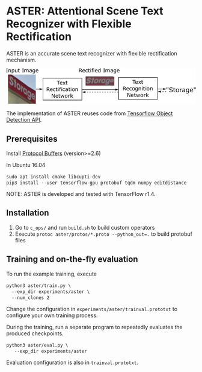 # ASTER: Attentional Scene Text Recognizer with Flexible Rectification

ASTER is an accurate scene text recognizer with flexible rectification mechanism.

![ASTER Overview](overview.png)

The implementation of ASTER reuses code from [Tensorflow Object Detection API](https://github.com/tensorflow/models/tree/master/research/object_detection).

## Prerequisites

Install [Protocol Buffers](https://github.com/google/protobuf) (version>=2.6)

In Ubuntu 16.04
```
sudo apt install cmake libcupti-dev
pip3 install --user tensorflow-gpu protobuf tqdm numpy editdistance
```

NOTE: ASTER is developed and tested with TensorFlow r1.4.

## Installation
  1. Go to `c_ops/` and run `build.sh` to build custom operators
  2. Execute `protoc aster/protos/*.proto --python_out=.` to build protobuf files


## Training and on-the-fly evaluation
To run the example training, execute

```
python3 aster/train.py \
  --exp_dir experiments/aster \
  --num_clones 2
```

Change the configuration in `experiments/aster/trainval.prototxt` to configure your own training process.

During the training, run a separate program to repeatedly evaluates the produced checkpoints.

```
python3 aster/eval.py \
   --exp_dir experiments/aster
```

Evaluation configuration is also in `trainval.prototxt`.
